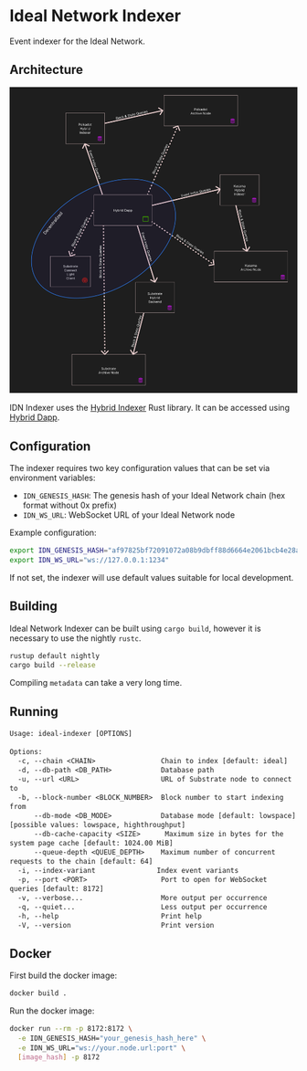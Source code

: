 # Ideal Network Indexer

Event indexer for the Ideal Network.

## Architecture

![Hybrid Architecture](https://raw.githubusercontent.com/ethernomad/hybrid-diagram/main/hybrid.png)

IDN Indexer uses the [Hybrid Indexer](https://github.com/hybrid-explorer/hybrid-indexer) Rust library. It can be accessed using [Hybrid Dapp](https://github.com/hybrid-explorer/hybrid-dapp).

## Configuration

The indexer requires two key configuration values that can be set via environment variables:

- `IDN_GENESIS_HASH`: The genesis hash of your Ideal Network chain (hex format without 0x prefix)
- `IDN_WS_URL`: WebSocket URL of your Ideal Network node

Example configuration:
```sh
export IDN_GENESIS_HASH="af97825bf72091072a08b9dbff88d6664e2061bcb4e28a90f17bd85572d8f8ae"
export IDN_WS_URL="ws://127.0.0.1:1234"
```

If not set, the indexer will use default values suitable for local development.

## Building

Ideal Network Indexer can be built using `cargo build`, however it is necessary to use the nightly `rustc`.

```sh
rustup default nightly
cargo build --release
```

Compiling `metadata` can take a very long time.

## Running

```
Usage: ideal-indexer [OPTIONS]

Options:
  -c, --chain <CHAIN>                Chain to index [default: ideal]
  -d, --db-path <DB_PATH>            Database path
  -u, --url <URL>                    URL of Substrate node to connect to
  -b, --block-number <BLOCK_NUMBER>  Block number to start indexing from
      --db-mode <DB_MODE>            Database mode [default: lowspace] [possible values: lowspace, highthroughput]
      --db-cache-capacity <SIZE>      Maximum size in bytes for the system page cache [default: 1024.00 MiB]
      --queue-depth <QUEUE_DEPTH>    Maximum number of concurrent requests to the chain [default: 64]
  -i, --index-variant               Index event variants
  -p, --port <PORT>                  Port to open for WebSocket queries [default: 8172]
  -v, --verbose...                   More output per occurrence
  -q, --quiet...                     Less output per occurrence
  -h, --help                         Print help
  -V, --version                      Print version
```

## Docker

First build the docker image:

```sh
docker build .
```

Run the docker image:

```sh
docker run --rm -p 8172:8172 \
  -e IDN_GENESIS_HASH="your_genesis_hash_here" \
  -e IDN_WS_URL="ws://your.node.url:port" \
  [image_hash] -p 8172
